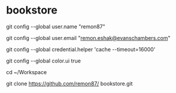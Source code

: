 bookstore
=========
git config --global user.name "remon87"

git config --global user.email "remon.eshak@evanschambers.com"

git config --global credential.helper 'cache --timeout=16000'

git config --global color.ui true

cd ~/Workspace

git clone https://github.com/remon87/ bookstore.git

